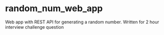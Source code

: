 random_num_web_app
==================

Web app with REST API for generating a random number. Written for 2 hour interview challenge question
